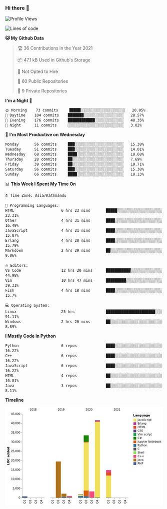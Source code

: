 ### Hi there 👋


<!--START_SECTION:waka-->
![Profile Views](http://img.shields.io/badge/Profile%20Views-1-blue)

![Lines of code](https://img.shields.io/badge/From%20Hello%20World%20I%27ve%20Written-119036%20lines%20of%20code-blue)

**🐱 My Github Data** 

> 🏆 36 Contributions in the Year 2021
 > 
> 📦 47.1 kB Used in Github's Storage 
 > 
> 🚫 Not Opted to Hire
 > 
> 📜 60 Public Repositories 
 > 
> 🔑 9 Private Repositories  
 > 
**I'm a Night 🦉** 

```text
🌞 Morning    73 commits     █████░░░░░░░░░░░░░░░░░░░░   20.05% 
🌆 Daytime    104 commits    ███████░░░░░░░░░░░░░░░░░░   28.57% 
🌃 Evening    176 commits    ████████████░░░░░░░░░░░░░   48.35% 
🌙 Night      11 commits     ░░░░░░░░░░░░░░░░░░░░░░░░░   3.02%

```
📅 **I'm Most Productive on Wednesday** 

```text
Monday       56 commits     ███░░░░░░░░░░░░░░░░░░░░░░   15.38% 
Tuesday      51 commits     ███░░░░░░░░░░░░░░░░░░░░░░   14.01% 
Wednesday    68 commits     ████░░░░░░░░░░░░░░░░░░░░░   18.68% 
Thursday     28 commits     ██░░░░░░░░░░░░░░░░░░░░░░░   7.69% 
Friday       39 commits     ██░░░░░░░░░░░░░░░░░░░░░░░   10.71% 
Saturday     56 commits     ███░░░░░░░░░░░░░░░░░░░░░░   15.38% 
Sunday       66 commits     ████░░░░░░░░░░░░░░░░░░░░░   18.13%

```


📊 **This Week I Spent My Time On** 

```text
⌚︎ Time Zone: Asia/Kathmandu

💬 Programming Languages: 
HTML                     6 hrs 23 mins       █████░░░░░░░░░░░░░░░░░░░░   23.31% 
Other                    4 hrs 31 mins       ████░░░░░░░░░░░░░░░░░░░░░   16.49% 
JavaScript               4 hrs 21 mins       ████░░░░░░░░░░░░░░░░░░░░░   15.87% 
Erlang                   4 hrs 20 mins       ████░░░░░░░░░░░░░░░░░░░░░   15.79% 
Markdown                 2 hrs 29 mins       ██░░░░░░░░░░░░░░░░░░░░░░░   9.06%

🔥 Editors: 
VS Code                  12 hrs 20 mins      ███████████░░░░░░░░░░░░░░   44.98% 
Vim                      10 hrs 47 mins      █████████░░░░░░░░░░░░░░░░   39.31% 
Fish                     4 hrs 18 mins       ████░░░░░░░░░░░░░░░░░░░░░   15.7%

💻 Operating System: 
Linux                    25 hrs              ██████████████████████░░░   91.11% 
Windows                  2 hrs 26 mins       ██░░░░░░░░░░░░░░░░░░░░░░░   8.89%

```

**I Mostly Code in Python** 

```text
Python                   6 repos             ████░░░░░░░░░░░░░░░░░░░░░   16.22% 
C++                      6 repos             ████░░░░░░░░░░░░░░░░░░░░░   16.22% 
JavaScript               6 repos             ████░░░░░░░░░░░░░░░░░░░░░   16.22% 
HTML                     4 repos             ██░░░░░░░░░░░░░░░░░░░░░░░   10.81% 
Java                     3 repos             ██░░░░░░░░░░░░░░░░░░░░░░░   8.11%

```


**Timeline**

![Chart not found](https://raw.githubusercontent.com/voidash/voidash/main/charts/bar_graph.png) 


<!--END_SECTION:waka-->


<!--
**voidash/voidash** is a ✨ _special_ ✨ repository because its `README.md` (this file) appears on your GitHub profile.

Here are some ideas to get you started:

- 🔭 I’m currently working on ...
- 🌱 I’m currently learning ...
- 👯 I’m looking to collaborate on ...
- 🤔 I’m looking for help with ...
- 💬 Ask me about ...
- 📫 How to reach me: ...
- 😄 Pronouns: ...
- ⚡ Fun fact: ...
-->

